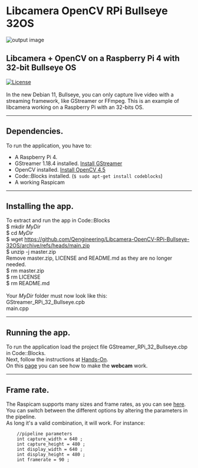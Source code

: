 # Libcamera OpenCV RPi Bullseye 32OS
![output image]( https://qengineering.eu/images/CameraWall.webp )<br/>
## Libcamera + OpenCV on a Raspberry Pi 4 with 32-bit Bullseye OS
[![License](https://img.shields.io/badge/License-BSD%203--Clause-blue.svg)](https://opensource.org/licenses/BSD-3-Clause)<br/><br/>
In the new Debian 11, Bullseye, you can only capture live video with a streaming framework, like GStreamer or FFmpeg. This is an example of libcamera working on a Raspberry Pi with an 32-bits OS.<br/>

------------

## Dependencies.<br/>
To run the application, you have to:
- A Raspberry Pi 4. 
- GStreamer 1.18.4 installed. [Install GStreamer](https://qengineering.eu/install-gstreamer-1.18-on-raspberry-pi-4.html) <br/>
- OpenCV installed. [Install OpenCV 4.5](https://qengineering.eu/install-opencv-4.5-on-raspberry-pi-4.html) <br/>
- Code::Blocks installed. (```$ sudo apt-get install codeblocks```)
- A working Raspicam

------------

## Installing the app.
To extract and run the app in Code::Blocks <br/>
$ mkdir *MyDir* <br/>
$ cd *MyDir* <br/>
$ wget https://github.com/Qengineering/Libcamera-OpenCV-RPi-Bullseye-32OS/archive/refs/heads/main.zip <br/>
$ unzip -j master.zip <br/>
Remove master.zip, LICENSE and README.md as they are no longer needed. <br/> 
$ rm master.zip <br/>
$ rm LICENSE <br/>
$ rm README.md <br/> <br/>
Your *MyDir* folder must now look like this: <br/> 
GStreamer_RPi_32_Bullseye.cpb <br/>
main.cpp <br/>

------------

## Running the app.
To run the application load the project file GStreamer_RPi_32_Bullseye.cbp in Code::Blocks.<br/> 
Next, follow the instructions at [Hands-On](https://qengineering.eu/deep-learning-examples-on-raspberry-32-64-os.html#HandsOn).<br/>
On this [page](https://qengineering.eu/install-gstreamer-1.18-on-raspberry-pi-4.html) you can see how to make the **webcam** work.

------------

## Frame rate.
The Raspicam supports many sizes and frame rates, as you can see [here](https://www.raspberrypi.org/documentation/raspbian/applications/camera.md).<br/>
You can switch between the different options by altering the parameters in the pipeline.<br/>
As long it's a valid combination, it will work. For instance:<br/>
```
    //pipeline parameters
    int capture_width = 640 ;
    int capture_height = 480 ;
    int display_width = 640 ;
    int display_height = 480 ;
    int framerate = 90 ;
```
